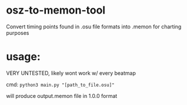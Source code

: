 # osz-to-memon-tool
Convert timing points found in .osu file formats into .memon for charting purposes

# usage:
VERY UNTESTED, likely wont work w/ every beatmap

cmd: `python3 main.py "[path_to_file.osu]"`

will produce output.memon file in 1.0.0 format
